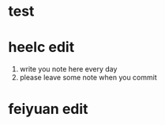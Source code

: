 # test

# heelc edit

1. write you note here every day
2. please leave some note when you commit

# feiyuan edit
